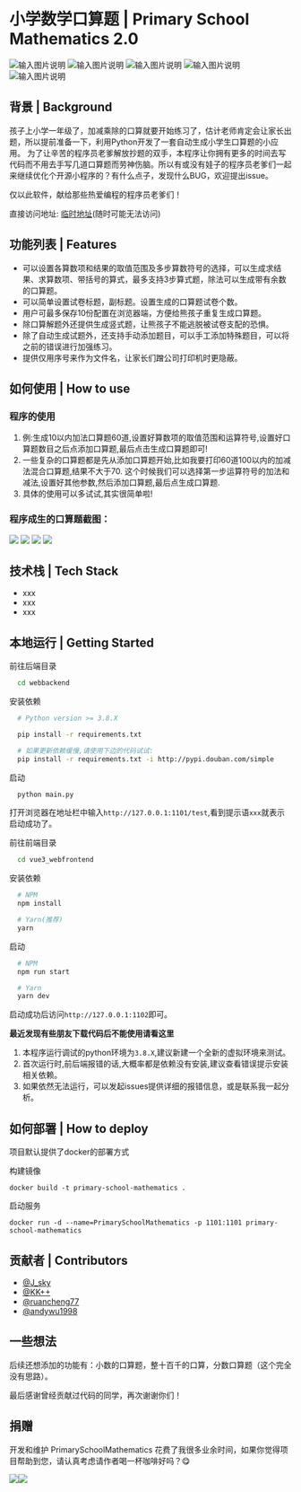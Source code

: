 
#  小学数学口算题 | Primary School Mathematics 2.0

![输入图片说明](https://img.shields.io/badge/Python-3.8.8-green?logo=python)
![输入图片说明](https://img.shields.io/badge/fastAPI-0.85.1-green)
![输入图片说明](https://img.shields.io/badge/Vue-3.2.41-blue)
![输入图片说明](https://img.shields.io/badge/license-Apache--2.0-green)
![输入图片说明](https://img.shields.io/badge/Github--PrimarySchoolMathematics-green?logo=github)

## 背景 | Background
孩子上小学一年级了，加减乘除的口算就要开始练习了，估计老师肯定会让家长出题，所以提前准备一下，利用Python开发了一套自动生成小学生口算题的小应用。
为了让辛苦的程序员老爹解放抄题的双手，本程序让你拥有更多的时间去写代码而不用去手写几道口算题而劳神伤脑。所以有或没有娃子的程序员老爹们一起来继续优化个开源小程序的？有什么点子，发现什么BUG，欢迎提出issue。

仅以此软件，献给那些热爱编程的程序员老爹们！

直接访问地址: [临时地址](http://paper.moteng.ltd:1101)(随时可能无法访问)

## 功能列表 | Features
- 可以设置各算数项和结果的取值范围及多步算数符号的选择，可以生成求结果、求算数项、带括号的算式，最多支持3步算式题，除法可以生成带有余数的口算题。
- 可以简单设置试卷标题，副标题。设置生成的口算题试卷个数。
- 用户可最多保存10份配置在浏览器端，方便给熊孩子重复生成口算题。
- 除口算解题外还提供生成竖式题，让熊孩子不能逃脱被试卷支配的恐惧。
- 除了自动生成试题外，还支持手动添加题目，可以手工添加特殊题目，可以将之前的错误进行加强练习。
- 提供仅用序号来作为文件名，让家长们蹭公司打印机时更隐蔽。

## 如何使用 | How to use

### 程序的使用

1. 例:生成10以内加法口算题60道,设置好算数项的取值范围和运算符号,设置好口算题数目之后点添加口算题,最后点击生成口算题即可!
2. 一些复杂的口算题都是先从添加口算题开始,比如我要打印60道100以内的加减法混合口算题,结果不大于70.
这个时候我们可以选择第一步运算符号的加法和减法,设置好其他参数,然后添加口算题,最后点生成口算题.
3. 具体的使用可以多试试,其实很简单啦!

### 程序成生的口算题截图：

![](imgs/214154_bb529734_125848.png)
![](imgs/214206_a3081f2e_125848.png)
![](imgs/214230_b9c6e3ef_125848.png)
![](imgs/214240_e946434d_125848.png)

## 技术栈 | Tech Stack
- xxx
- xxx
- xxx

## 本地运行 | Getting Started
前往后端目录

```bash
  cd webbackend
```

安装依赖

```bash
  # Python version >= 3.8.X

  pip install -r requirements.txt

  # 如果更新依赖缓慢,请使用下边的代码试试:
  pip install -r requirements.txt -i http://pypi.douban.com/simple
```

启动

```bash
  python main.py
```

打开浏览器在地址栏中输入`http://127.0.0.1:1101/test`,看到提示语`xxx`就表示启动成功了。

前往前端目录

```bash
  cd vue3_webfrontend
```

安装依赖

```bash
  # NPM
  npm install

  # Yarn(推荐)
  yarn
```

启动

```bash
  # NPM
  npm run start

  # Yarn
  yarn dev
```

启动成功后访问`http://127.0.0.1:1102`即可。

**最近发现有些朋友下载代码后不能使用请看这里**

1. 本程序运行调试的python环境为`3.8.X`,建议新建一个全新的虚拟环境来测试。
2. 首次运行时,前后端报错的话,大概率都是依赖没有安装,建议查看错误提示安装相关依赖。
3. 如果依然无法运行，可以发起issues提供详细的报错信息，或是联系我一起分析。

## 如何部署 | How to deploy
项目默认提供了docker的部署方式

构建镜像
```shell
docker build -t primary-school-mathematics .
```

启动服务
```shell
docker run -d --name=PrimarySchoolMathematics -p 1101:1101 primary-school-mathematics
```

## 贡献者 | Contributors
- [@J_sky](https://github.com/bosichong)
- [@KK++](https://github.com/tsukasa521)
- [@ruancheng77](https://github.com/ruancheng77)
- [@andywu1998](https://github.com/andywu1998)

## 一些想法
后续还想添加的功能有：小数的口算题，整十百千的口算，分数口算题（这个完全没有思路）。

最后感谢曾经贡献过代码的同学，再次谢谢你们！

## 捐赠

开发和维护 PrimarySchoolMathematics 花费了我很多业余时间，如果你觉得项目帮助到您，请认真考虑请作者喝一杯咖啡好吗？😋

![](imgs/wx.png)![](imgs/zfb.png)



